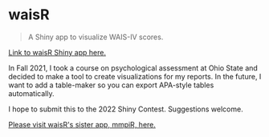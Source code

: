 # waisR

> A Shiny app to visualize WAIS-IV scores.

[Link to waisR Shiny app here.](https://jrcalabrese.shinyapps.io/waisR/)

In Fall 2021, I took a course on psychological assessment at Ohio State and decided to make a tool to create visualizations for my reports. In the future, I want to add a table-maker so you can export APA-style tables automatically.

I hope to submit this to the 2022 Shiny Contest. Suggestions welcome.

[Please visit waisR's sister app, mmpiR, here.](https://github.com/jrcalabrese/mmpiR)
